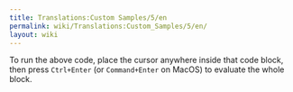 ```yaml
---
title: Translations:Custom Samples/5/en
permalink: wiki/Translations:Custom_Samples/5/en/
layout: wiki
---
```


To run the above code, place the cursor anywhere inside that code block,
then press `Ctrl+Enter` (or `Command+Enter` on MacOS) to evaluate the
whole block.
